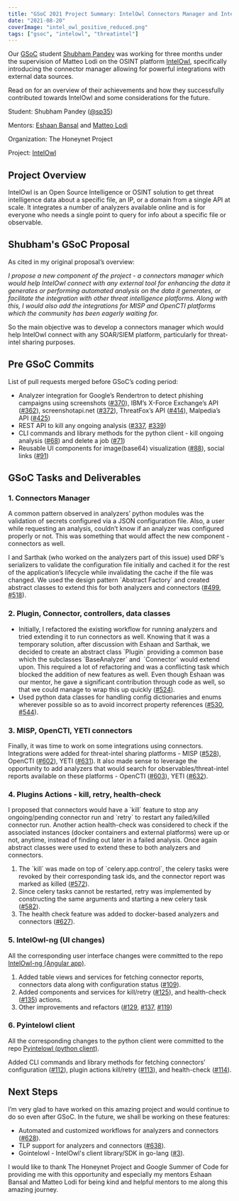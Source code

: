 ```yaml
---
title: "GSoC 2021 Project Summary: IntelOwl Connectors Manager and Integrations"
date: "2021-08-20"
coverImage: "intel_owl_positive_reduced.png"
tags: ["gsoc", "intelowl", "threatintel"]
---
```


Our [GSoC](https://summerofcode.withgoogle.com/) student [Shubham Pandey](https://github.com/sp35/) was working for three months under the supervision of Matteo Lodi on the OSINT platform [IntelOwl](https://github.com/intelowlproject/IntelOwl), specifically introducing the connector manager allowing for powerful integrations with external data sources.

Read on for an overview of their achievements and how they successfully contributed towards IntelOwl and some considerations for the future.

<!--more-->

Student: Shubham Pandey ([@sp35](https://github.com/sp35/))

Mentors: [Eshaan Bansal](https://twitter.com/mask0fmydisguis) and [Matteo Lodi](https://twitter.com/matte_lodi)

Organization: The Honeynet Project

Project: [IntelOwl](https://github.com/intelowlproject/IntelOwl)

## **Project Overview**

IntelOwl is an Open Source Intelligence or OSINT solution to get threat intelligence data about a specific file, an IP, or a domain from a single API at scale. It integrates a number of analyzers available online and is for everyone who needs a single point to query for info about a specific file or observable.

## **Shubham's GSoC Proposal**

As cited in my original proposal’s overview:

_I propose a new component of the project - a connectors manager which would help IntelOwl connect with any external tool for enhancing the data it generates or performing automated analysis on the data it generates, or facilitate the integration with other threat intelligence platforms. Along with this, I would also add the integrations for MISP and OpenCTI platforms which the community has been eagerly waiting for._

So the main objective was to develop a connectors manager which would help IntelOwl connect with any SOAR/SIEM platform, particularly for threat-intel sharing purposes.

## **Pre GSoC Commits**

List of pull requests merged before GSoC’s coding period:

- Analyzer integration for Google’s Rendertron to detect phishing campaigns using screenshots ([#370](https://github.com/intelowlproject/IntelOwl/pull/370)), IBM’s X-Force Exchange’s API ([#362](https://github.com/intelowlproject/IntelOwl/pull/362)), screenshotapi.net ([#372](https://github.com/intelowlproject/IntelOwl/pull/372)), ThreatFox’s API ([#414](https://github.com/intelowlproject/IntelOwl/pull/414)), Malpedia’s API ([#425](https://github.com/intelowlproject/IntelOwl/pull/425)) 
- REST API to kill any ongoing analysis ([#337](https://github.com/intelowlproject/IntelOwl/pull/337), [#339](https://github.com/intelowlproject/IntelOwl/pull/339))
- CLI commands and library methods for the python client - kill ongoing analysis ([#68](https://github.com/intelowlproject/pyintelowl/pull/68)) and delete a job ([#71](https://github.com/intelowlproject/pyintelowl/pull/71))
- Reusable UI components for image(base64) visualization ([#88](https://github.com/intelowlproject/IntelOwl-ng/pull/88)), social links ([#91](https://github.com/intelowlproject/IntelOwl-ng/pull/91))

## **GSoC Tasks and Deliverables**

### 1\. Connectors Manager

A common pattern observed in analyzers’ python modules was the validation of secrets configured via a JSON configuration file. Also, a user while requesting an analysis, couldn’t know if an analyzer was configured properly or not. This was something that would affect the new component - connectors as well.

I and Sarthak (who worked on the analyzers part of this issue) used DRF’s serializers to validate the configuration file initially and cached it for the rest of the application’s lifecycle while invalidating the cache if the file was changed. We used the design pattern \`Abstract Factory\` and created abstract classes to extend this for both analyzers and connectors ([#499](https://github.com/intelowlproject/IntelOwl/pull/499), [#518](https://github.com/intelowlproject/IntelOwl/pull/518)).

### 2\. Plugin, Connector, controllers, data classes

- Initially, I refactored the existing workflow for running analyzers and tried extending it to run connectors as well. Knowing that it was a temporary solution, after discussion with Eshaan and Sarthak, we decided to create an abstract class \`Plugin\` providing a common base which the subclasses \`BaseAnalyzer\` and  \`Connector\` would extend upon. This required a lot of refactoring and was a conflicting task which blocked the addition of new features as well. Even though Eshaan was our mentor, he gave a significant contribution through code as well, so that we could manage to wrap this up quickly ([#524](https://github.com/intelowlproject/IntelOwl/pull/524)).
- Used python data classes for handling config dictionaries and enums wherever possible so as to avoid incorrect property references ([#530](https://github.com/intelowlproject/IntelOwl/pull/530), [#544](https://github.com/intelowlproject/IntelOwl/pull/544)).

### 3\. MISP, OpenCTI, YETI connectors

Finally, it was time to work on some integrations using connectors. Integrations were added for threat-intel sharing platforms - MISP ([#528](https://github.com/intelowlproject/IntelOwl/pull/528)), OpenCTI ([#602](https://github.com/intelowlproject/IntelOwl/pull/602)), YETI ([#631](https://github.com/intelowlproject/IntelOwl/pull/631)). It also made sense to leverage the opportunity to add analyzers that would search for observables/threat-intel reports available on these platforms - OpenCTI ([#603](https://github.com/intelowlproject/IntelOwl/pull/603)), YETI ([#632](https://github.com/intelowlproject/IntelOwl/pull/632)).

### 4\. Plugins Actions - kill, retry, health-check

I proposed that connectors would have a \`kill\` feature to stop any ongoing/pending connector run and \`retry\` to restart any failed/killed connector run. Another action health-check was considered to check if the associated instances (docker containers and external platforms) were up or not, anytime, instead of finding out later in a failed analysis. Once again abstract classes were used to extend these to both analyzers and connectors.

1. The \`kill\` was made on top of \`celery.app.control\`, the celery tasks were revoked by their corresponding task ids, and the connector report was marked as killed ([#572](https://github.com/intelowlproject/IntelOwl/pull/572)). 
2. Since celery tasks cannot be restarted, retry was implemented by constructing the same arguments and starting a new celery task ([#582](https://github.com/intelowlproject/IntelOwl/pull/582)). 
3. The health check feature was added to docker-based analyzers and connectors ([#627](https://github.com/intelowlproject/IntelOwl/pull/627)).

### 5\. IntelOwl-ng (UI changes)

All the corresponding user interface changes were committed to the repo [IntelOwl-ng (Angular app)](https://github.com/intelowlproject/IntelOwl-ng).

1. Added table views and services for fetching connector reports, connectors data along with configuration status ([#109](https://github.com/intelowlproject/IntelOwl-ng/pull/109)).
2. Added components and services for kill/retry ([#125](https://github.com/intelowlproject/IntelOwl-ng/pull/125)), and health-check ([#135](https://github.com/intelowlproject/IntelOwl-ng/pull/135)) actions.
3. Other improvements and refactors ([#129](https://github.com/intelowlproject/IntelOwl-ng/pull/129), [#137](https://github.com/intelowlproject/IntelOwl-ng/pull/137), [#119](https://github.com/intelowlproject/IntelOwl-ng/pull/119))

### 6\. Pyintelowl client

All the corresponding changes to the python client were committed to the repo [Pyintelowl (python client)](https://github.com/intelowlproject/pyintelowl).

Added CLI commands and library methods for fetching connectors’ configuration ([#112](https://github.com/intelowlproject/pyintelowl/pull/112)), plugin actions kill/retry ([#113](https://github.com/intelowlproject/pyintelowl/pull/113)), and health-check ([#114](https://github.com/intelowlproject/pyintelowl/pull/114)).

## **Next Steps**

I’m very glad to have worked on this amazing project and would continue to do so even after GSoC. In the future, we shall be working on these features:

- Automated and customized workflows for analyzers and connectors ([#628](https://github.com/intelowlproject/IntelOwl/issues/628)).
- TLP support for analyzers and connectors ([#638](https://github.com/intelowlproject/IntelOwl/issues/638)).
- Gointelowl - IntelOwl's client library/SDK in go-lang ([#3](https://github.com/intelowlproject/go-intelowl/issues/3)).

I would like to thank The Honeynet Project and Google Summer of Code for providing me with this opportunity and especially my mentors Eshaan Bansal and Matteo Lodi for being kind and helpful mentors to me along this amazing journey.

